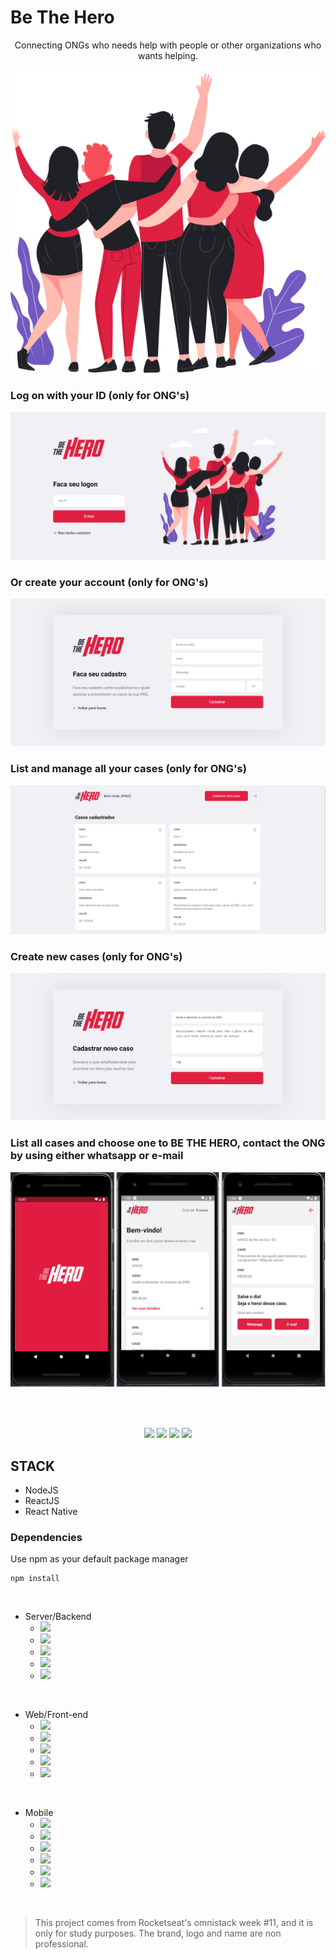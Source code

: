 # Be The Hero



<p align="center">
Connecting ONGs who needs help with people or other organizations who wants helping.

<p align="center">
    <img src="frontend\src\assets/heroes.png">
</p>

### Log on with your ID (only for ONG's)

<p align="center">
    <img src="frontend\src\assets/logon.png">
</p>

### Or create your account (only for ONG's)

<p align="center">
    <img src="frontend\src\assets/register.png">
</p>

### List and manage all your cases (only for ONG's)

<p align="center">
    <img src="frontend\src\assets/list-cases.png">
</p>

### Create new cases (only for ONG's)

<p align="center">
    <img src="frontend\src\assets/new-case.png">
</p>

### List all cases and choose one to BE THE HERO, contact the ONG by using either whatsapp or e-mail

<p align="center">
    <img src="mobile\assets/app.png">
</p>

<br>
<br>

<p align="center">
    <img src="https://img.shields.io/github/stars/marcelogaldino/be-the-hero"/>
    <img src="https://img.shields.io/github/forks/marcelogaldino/be-the-hero"/>
    <img src="https://img.shields.io/github/issues/marcelogaldino/be-the-hero"/>
    <img src="https://img.shields.io/github/license/marcelogaldino/be-the-hero"/>
</p>


## STACK

- NodeJS
- ReactJS
- React Native

### Dependencies

<p>
Use npm as your default package manager

```
npm install
``` 
</p>



<br>

- Server/Backend
    - <img src="https://img.shields.io/badge/axios-^0.19.1-green"/> 
    - <img src="https://img.shields.io/badge/cors-^2.8.5-green"/> 
    - <img src="https://img.shields.io/badge/express-^4.17.1-green"/> 
    - <img src="https://img.shields.io/badge/sqlite3-^4.1.1-green"/> 
    - <img src="https://img.shields.io/badge/knex.io-^0.20.13-green"/> 


<br>

- Web/Front-end
    - <img src="https://img.shields.io/badge/axios-^0.19.2-blue"/> 
    - <img src="https://img.shields.io/badge/reactDom-^16.13.1-blue"/> 
    - <img src="https://img.shields.io/badge/reactScripts-3.4.1-blue"/> 
    - <img src="https://img.shields.io/badge/reactRouterDom-^5.1.2-blue"/>
    - <img src="https://img.shields.io/badge/reactIcons-^3.9.0-blue"/> 


<br>

- Mobile
    - <img src="https://img.shields.io/badge/reactNativeGestureHandler-~1.5.0-purple"/> 
    - <img src="https://img.shields.io/badge/expoMailComposer-~8.0.0-purple"/> 
    - <img src="https://img.shields.io/badge/reactNativeWebview-7.4.3-purple"/> 
    - <img src="https://img.shields.io/badge/expo-~36.0.0-purple"/> 
    - <img src="https://img.shields.io/badge/axios-^0.19.1-purple"/> 
    - <img src="https://img.shields.io/badge/intl-^1.2.5-purple"/>

<br>

<blockquote alt="[ignore]">
<p>
This project comes from Rocketseat's omnistack week #11, and it is only for study purposes. The brand, logo and name are non professional.
</p>
</blockquote>
